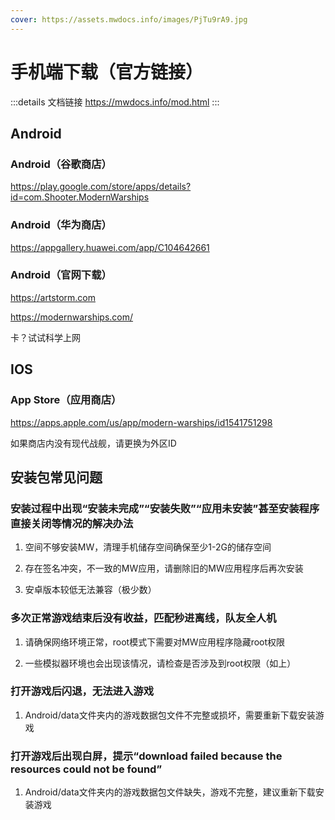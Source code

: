 ```yaml
---
cover: https://assets.mwdocs.info/images/PjTu9rA9.jpg
---
```


# 手机端下载（官方链接）
:::details 文档链接
https://mwdocs.info/mod.html
:::
## Android

### Android（谷歌商店）

https://play.google.com/store/apps/details?id=com.Shooter.ModernWarships

### Android（华为商店）

https://appgallery.huawei.com/app/C104642661

### Android（官网下载）

https://artstorm.com

https://modernwarships.com/

卡？试试科学上网

## IOS

### App Store（应用商店）

https://apps.apple.com/us/app/modern-warships/id1541751298

如果商店内没有现代战舰，请更换为外区ID

## 安装包常见问题

### 安装过程中出现“安装未完成”“安装失败”“应用未安装”甚至安装程序直接关闭等情况的解决办法 

1. 空间不够安装MW，清理手机储存空间确保至少1-2G的储存空间

2. 存在签名冲突，不一致的MW应用，请删除旧的MW应用程序后再次安装

3. 安卓版本较低无法兼容（极少数） 
 
### 多次正常游戏结束后没有收益，匹配秒进离线，队友全人机

1. 请确保网络环境正常，root模式下需要对MW应用程序隐藏root权限

2. 一些模拟器环境也会出现该情况，请检查是否涉及到root权限（如上）
 
### 打开游戏后闪退，无法进入游戏 

1. Android/data文件夹内的游戏数据包文件不完整或损坏，需要重新下载安装游戏
 
### 打开游戏后出现白屏，提示“download failed because the resources could not be found” 

1. Android/data文件夹内的游戏数据包文件缺失，游戏不完整，建议重新下载安装游戏